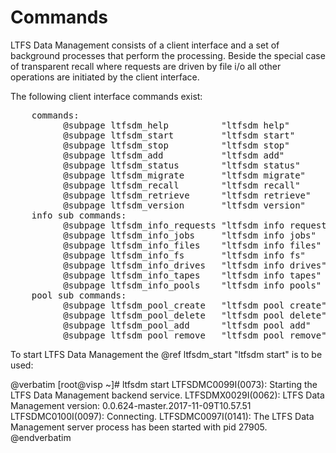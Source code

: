 # Commands

LTFS Data Management consists of a client interface and a set of background
processes that perform the processing. Beside the special case of transparent
recall where requests are driven by file i/o all other operations are initiated
by the client interface.

The following client interface commands exist:
<pre>
    commands:
          @subpage ltfsdm_help          "ltfsdm help"              - gives an overview
          @subpage ltfsdm_start         "ltfsdm start"             - start the LTFS Data Management service in background
          @subpage ltfsdm_stop          "ltfsdm stop"              - stop the LTFS Data Management service
          @subpage ltfsdm_add           "ltfsdm add"               - adds LTFS Data Management management to a file system
          @subpage ltfsdm_status        "ltfsdm status"            - provides information if the back end has been started
          @subpage ltfsdm_migrate       "ltfsdm migrate"           - migrate file system objects from the local file system to tape
          @subpage ltfsdm_recall        "ltfsdm recall"            - recall file system objects back from tape to local disk
          @subpage ltfsdm_retrieve      "ltfsdm retrieve"          - synchronizes the inventory with the information provided by Spectrum Archive LE
          @subpage ltfsdm_version       "ltfsdm version"           - provides the version number of LTFS Data Management
    info sub commands:
          @subpage ltfsdm_info_requests "ltfsdm info requests"     - retrieve information about all or a specific LTFS Data Management requests
          @subpage ltfsdm_info_jobs     "ltfsdm info jobs"         - retrieve information about all or a specific LTFS Data Management jobs
          @subpage ltfsdm_info_files    "ltfsdm info files"        - retrieve information about the migration state of file system objects
          @subpage ltfsdm_info_fs       "ltfsdm info fs"           - lists the file systems managed by LTFS Data Management
          @subpage ltfsdm_info_drives   "ltfsdm info drives"       - lists the drives known to LTFS Data Management
          @subpage ltfsdm_info_tapes    "ltfsdm info tapes"        - lists the cartridges known to LTFS Data Management
          @subpage ltfsdm_info_pools    "ltfsdm info pools"        - lists all defined tape storage pools and their sizes
    pool sub commands:
          @subpage ltfsdm_pool_create   "ltfsdm pool create"       - create a tape storage pool
          @subpage ltfsdm_pool_delete   "ltfsdm pool delete"       - delete a tape storage pool
          @subpage ltfsdm_pool_add      "ltfsdm pool add"          - add a cartridge to a tape storage pool
          @subpage ltfsdm_pool_remove   "ltfsdm pool remove"       - removes a cartridge from a tape storage pool
</pre>

To start LTFS Data Management the @ref ltfsdm_start "ltfsdm start" is to be used:

@verbatim
	[root@visp ~]# ltfsdm start
	LTFSDMC0099I(0073): Starting the LTFS Data Management backend service.
	LTFSDMX0029I(0062): LTFS Data Management version: 0.0.624-master.2017-11-09T10.57.51
	LTFSDMC0100I(0097): Connecting.
	LTFSDMC0097I(0141): The LTFS Data Management server process has been started with pid  27905.
@endverbatim
 